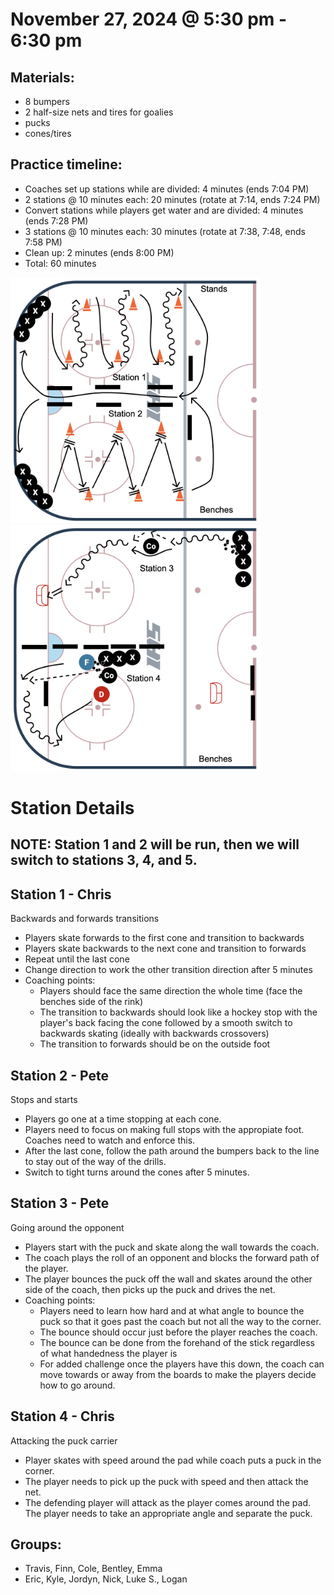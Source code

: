 
# November 27, 2024 @ 5:30 pm - 6:30 pm

## Materials:
- 8 bumpers
- 2 half-size nets and tires for goalies
- pucks
- cones/tires

## Practice timeline:
- Coaches set up stations while are divided: 4 minutes (ends 7:04 PM)
- 2 stations @ 10 minutes each: 20 minutes (rotate at 7:14, ends 7:24 PM)
- Convert stations while players get water and are divided: 4 minutes (ends 7:28 PM)
- 3 stations @ 10 minutes each: 30 minutes (rotate at 7:38, 7:48, ends 7:58 PM)
- Clean up: 2 minutes (ends 8:00 PM)
- Total: 60 minutes

<img src="https://github.com/salter14/hockey/blob/main/drill_diagrams/Practice_layout_20241127_pt1.png" alt="alt" width="400px"> <img src="https://github.com/salter14/hockey/blob/main/drill_diagrams/Practice_layout_20241127_pt2.png" alt="alt" width="400px">

# Station Details
## NOTE: Station 1 and 2 will be run, then we will switch to stations 3, 4, and 5.

## Station 1 - Chris
Backwards and forwards transitions
- Players skate forwards to the first cone and transition to backwards
- Players skate backwards to the next cone and transition to forwards
- Repeat until the last cone
- Change direction to work the other transition direction after 5 minutes
- Coaching points: 
  - Players should face the same direction the whole time (face the benches side of the rink)
  - The transition to backwards should look like a hockey stop with the player's back facing the cone followed by a smooth switch to backwards skating (ideally with backwards crossovers)
  - The transition to forwards should be on the outside foot

## Station 2 - Pete
Stops and starts
- Players go one at a time stopping at each cone.
- Players need to focus on making full stops with the appropiate foot. Coaches need to watch and enforce this.
- After the last cone, follow the path around the bumpers back to the line to stay out of the way of the drills.
- Switch to tight turns around the cones after 5 minutes.

## Station 3 - Pete
Going around the opponent
- Players start with the puck and skate along the wall towards the coach.
- The coach plays the roll of an opponent and blocks the forward path of the player. 
- The player bounces the puck off the wall and skates around the other side of the coach, then picks up the puck and drives the net.
- Coaching points:
  - Players need to learn how hard and at what angle to bounce the puck so that it goes past the coach but not all the way to the corner.
  - The bounce should occur just before the player reaches the coach.
  - The bounce can be done from the forehand of the stick regardless of what handedness the player is
  - For added challenge once the players have this down, the coach can move towards or away from the boards to make the players decide how to go around.

## Station 4 - Chris
Attacking the puck carrier
- Player skates with speed around the pad while coach puts a puck in the corner.
- The player needs to pick up the puck with speed and then attack the net.
- The defending player will attack as the player comes around the pad. The player needs to take an appropriate angle and separate the puck.


## Groups:
- Travis, Finn, Cole, Bentley, Emma
- Eric, Kyle, Jordyn, Nick, Luke S., Logan

